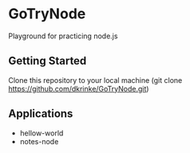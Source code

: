 # GoTryNode

Playground for practicing node.js

## Getting Started

Clone this repository to your local machine (git clone https://github.com/dkrinke/GoTryNode.git)

## Applications

* hellow-world
* notes-node
